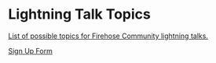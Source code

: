 # Lightning Talk Topics
[List of possible topics for Firehose Community lightning talks.](https://docs.google.com/spreadsheets/d/13dLDxXMCo9eammetR4CH4pnPwQCQ5s_DRSPqqFGbrxA/edit?usp=sharing)

[Sign Up Form](https://docs.google.com/forms/d/166TQgPpm5yV_WKVGekfmm82shkkdhknwmB-fZbRR5B8/viewform)
